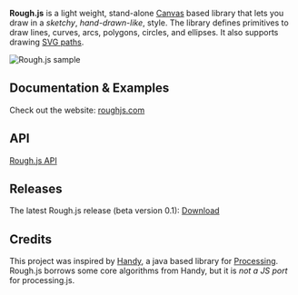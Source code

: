 <b>Rough.js</b> is a light weight, stand-alone [Canvas](https://developer.mozilla.org/en-US/docs/Web/API/Canvas_API) based library that lets you draw in a _sketchy_, _hand-drawn-like_, style.
The library defines primitives to draw lines, curves, arcs, polygons, circles, and ellipses. It also supports drawing [SVG paths](https://developer.mozilla.org/en-US/docs/Web/SVG/Tutorial/Paths).

![Rough.js sample](https://pshihn.github.io/rough/images/cap_demo.png)

## Documentation & Examples

Check out the website: [roughjs.com](https://pshihn.github.io/rough/)

## API

[Rough.js API](https://github.com/pshihn/rough/wiki/API)

## Releases

The latest Rough.js release (beta version 0.1): [Download](./builds/rough.zip)

## Credits

This project was inspired by [Handy](http://www.gicentre.net/handy/), a java based library for [Processing](https://processing.org/).
Rough.js borrows some core algorithms from Handy, but it is _not a JS port_ for processing.js.
